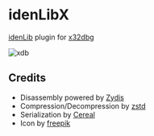 # idenLibX
[idenLib](https://github.com/secrary/idenLib) plugin for [x32dbg](https://github.com/x64dbg/x64dbg)

![xdb](https://user-images.githubusercontent.com/16405698/52436683-cec30500-2b0c-11e9-92b9-ca2db6e6fb00.gif)


## Credits
- Disassembly powered by [Zydis](https://zydis.re)
- Compression/Decompression by [zstd](https://github.com/facebook/zstd)
- Serialization by [Cereal](https://github.com/USCiLab/cereal)
- Icon by [freepik](https://www.flaticon.com/authors/freepik)
